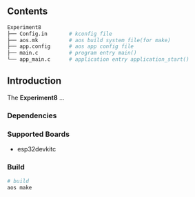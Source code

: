 ## Contents

```sh
Experiment8
├── Config.in       # kconfig file
├── aos.mk          # aos build system file(for make)
├── app.config      # aos app config file
├── main.c          # program entry main()
└── app_main.c      # application entry application_start()
```

## Introduction

The **Experiment8** ...

### Dependencies

### Supported Boards

- esp32devkitc

### Build

```sh
# build
aos make
```
